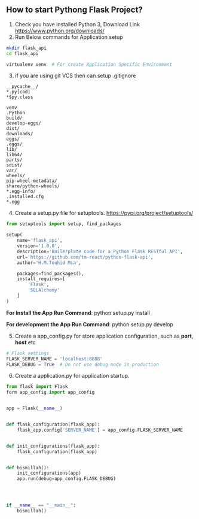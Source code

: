 ## How to start Pythong Flask Project?

1. Check you have installed Python 3, Download Link https://www.python.org/downloads/
2. Run Below commands for Application setup

```bash
mkdir flask_api
cd flask_api

virtualenv venv  # For create Application Specific Environment
```

3. if you are using git VCS then can setup .gitignore

```
__pycache__/
*.py[cod]
*$py.class

venv
.Python
build/
develop-eggs/
dist/
downloads/
eggs/
.eggs/
lib/
lib64/
parts/
sdist/
var/
wheels/
pip-wheel-metadata/
share/python-wheels/
*.egg-info/
.installed.cfg
*.egg
```

4. Create a setup.py file for setuptools. https://pypi.org/project/setuptools/

```python
from setuptools import setup, find_packages

setup(
    name='flask_api',
    version='1.0.0',
    description='Boilerplate code for a Python Flask RESTful API',
    url='https://github.com/tm-react/python-flask-api',
    author='H.M.Touhid Mia',

    packages=find_packages(),
    install_requires=[
        'Flask',
        'SQLAlchemy'
    ]
)
```

**For Install the App Run Command**:  python setup.py install

**For development the App Run Command**: python setup.py develop

5. Create a app_config.py for store application configuration, such as **port**, **host** etc

```python
# Flask settings
FLASK_SERVER_NAME = 'localhost:8888'
FLASK_DEBUG = True  # Do not use debug mode in production
```


6. Create a application.py for application startup.

```python
from flask import Flask
form app_config import app_config


app = Flask(__name__)


def flask_configuration(flask_app):
    flask_app.config['SERVER_NAME'] = app_config.FLASK_SERVER_NAME


def init_configurations(flask_app):
    flask_configuration(flask_app)


def bismillah():
    init_configurations(app)
    app.run(debug=app_config.FLASK_DEBUG)




if __name__ == "__main__":
    bismillah()
```